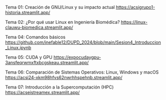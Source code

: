 Tema 01: Creación de GNU/Linux y su impacto actual
https://acsigrupo1-historia.streamlit.app/

Tema 02: ¿Por qué usar Linux en Ingeniería Biomédica?
https://linux-clauwu-biomedica.streamlit.app/

Tema 04: Comandos básicos
https://github.com/inefable12/DUPD_2024/blob/main/Sesion4_Introduccion_Linux.ipynb

Tema 05: CUDA y GPU
https://expocudaygpu-3ansfeqrwmxftxbcgskeau.streamlit.app/

Tema 06: Comparación de Sistemas Operativos: Linux, Windows y macOS
https://acsi24-xkm98hfvs62nwrhhspehnb.streamlit.app/

Tema 07: Introducción a la Supercomputación (HPC)
https://acseistreamex.streamlit.app/

